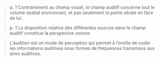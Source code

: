 > p. 1
> Contrairement au champ visuel, le champ auditif concerne tout le volume spatial environnant, et pas seulement la partie située en face de lui.

> p. 1
> La disposition relative des différentes  sources dans le champ auditif constitue la perspective sonore

 >L’audition est un mode de perception qui permet à l’oreille de coder les informations auditives sous formes de fréquences transmises aux aires auditives.